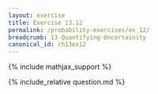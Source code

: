 ```yaml
---
layout: exercise
title: Exercise 13.12
permalink: /probability-exercises/ex_12/
breadcrumb: 13-Quantifying-Uncertainity
canonical_id: ch13ex12
---
```


{% include mathjax_support %}
<div id="hiddden">{% include_relative question.md %}</div>